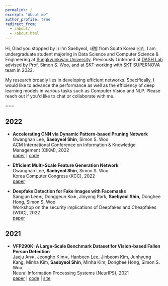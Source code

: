 ```yaml
---
permalink: /
excerpt: "About me"
author_profile: true
redirect_from:
  - /about/
  - /about.html
---
```


Hi, Glad you stopped by :) I'm Saebyeol, 새별 from South Korea 🇰🇷.
I am undergraduate student majoring in Data Science and Computer Science & Engineering at [Sungkyunkwan University](https://www.skku.edu/eng/).
Previously I interned at [DASH Lab](https://dash-lab.github.io/) advised by Prof. Simon S. Woo, and at SKT working with SKT SUPERNOVA team in 2022.

My research broadly lies in developing efficient networks. Specifically, I would like to advance the performance as well as the efficiency of deep learning models in various tasks such as Computer Vision and NLP. Please reach out if you'd like to chat or collaborate with me.

===

## 2022

- **Accelerating CNN via Dynamic Pattern‑based Pruning Network**
  <br/>Gwanghan Lee, **Saebyeol Shin**, Simon S. Woo
  <br/>ACM International Conference on Information & Knowledge Management (CIKM), 2022
  <br/>[paper](../files/dpp_net.pdf) \| [code](https://github.com/SaebyeolShin/DPPNet)

- **Efficient Multi-Scale Feature Generation Network**
  <br/>Gwanghan Lee, **Saebyeol Shin**, Simon S. Woo
  <br/>Korea Computer Congress (KCC), 2022
  <br/>[paper](../files/emg_net.pdf)

- **Deepfake Detection for Fake Images with Facemasks**
  <br/>Sangjun Lee∗, Donggeun Ko∗, Jinyong Park, **Saebyeol Shin**, Donghee Hong, Simon S. Woo
  <br/>Workshop on the security implications of Deepfakes and Cheapfakes (WDC), 2022
  <br/>[paper](https://dl.acm.org/doi/pdf/10.1145/3494109.3527189)

## 2021

- **VFP290K: A Large‑Scale Benchmark Dataset for Vision‑based Fallen Person Detection**
  <br/>Jaeju An∗, Jeongho Kim∗, Hanbeen Lee, Jinbeom Kim, Junhyung Kang, Minha Kim, **Saebyeol Shin**, Minha Kim, Donghee Hong, Simon S. Woo
  <br/>Neural Information Processing Systems (NeurIPS), 2021
  <br/>[paper](https://openreview.net/pdf?id=y2AbfIXgBK3) \| [code](https://github.com/DASH-Lab/VFP290K) \| [site](https://sites.google.com/view/dash-vfp300k/)

<!-- ### CV -->

<!-- Here is my [CV](../files/saebyeol_cv.pdf){:target="\_blank"} ! -->
